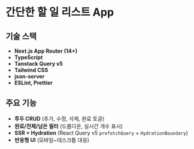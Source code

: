 # 간단한 할 일 리스트 App

## 기술 스택

- **Next.js App Router (14+)**
- **TypeScript**
- **Tanstack Query v5**
- **Tailwind CSS**
- **json-server**
- **ESLint, Prettier**

## 주요 기능

- **투두 CRUD** (추가, 수정, 삭제, 완료 토글)
- **완료/전체/남은 필터** (드롭다운, 실시간 개수 표시)
- **SSR + Hydration** (React Query v5 `prefetchQuery` + `HydrationBoundary`)
- **반응형 UI** (모바일~데스크톱 대응)
